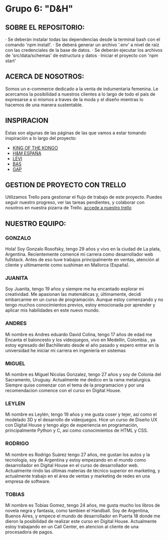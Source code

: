 # Grupo 6: "D&H"

## SOBRE EL REPOSITORIO:

· Se deberán instalar todas las dependencias desde la terminal bash con el comando 'npm install'.
· Se deberá generar un archivo '.env' a nivel de raíz con las credenciales de la base de datos.
· Se deberán ejecutar los archivos de 'src/data/schemas' de estructura y datos
· Iniciar el proyecto con 'npm start'



## ACERCA DE NOSOTROS:

 Somos un e-commerce dedicado a la venta de indumentaria femenina. Le acercamos la posibilidad a nuestros clientes a lo largo de todo el pais de expresarse a si mismos a traves de la moda y el diseño mientras lo hacemos de una manera sustentable.

## INSPIRACION
Estas son algunas de las páginas de las que vamos a estar tomando inspiración a lo largo del proyecto:
- [KING OF THE KONGO](https://kingofthekongo.com.ar/)
- [H&M ESPAÑA](https://www2.hm.com/es_es/index.html)
- [LEVI](https://www.levi.com.ar/)
- [BAS](https://www.bas.com.uy/)
- [GAP](https://www.gap.com)

## GESTION DE PROYECTO CON TRELLO
Utilizamos Trello para gestionar el flujo de trabajo de este proyecto. Puedes seguir nuestro progreso, ver las tareas pendientes, y colaborar con nosotros en nuestra pizarra de Trello.
[accede a nuestro trello](https://trello.com/invite/b/RlVH8Md2/ATTI3e4451d58f28dc2082cede0f6ffa6049A5E22B55/grupo-6)
## NUESTRO EQUIPO:

### GONZALO
Hola! Soy Gonzalo Rosofsky, tengo 29 años y vivo en la ciudad de La plata, Argentina. Recientemente comencé mi carrera como desarrollador web fullstack. Antes de eso tuve trabajos principalmente en ventas, atención al cliente y ultimamente como sushiman en Mallorca (España).

### JUANITA
Soy Juanita, tengo 19 años y siempre me ha encantado explorar mi creatividad. Me apasionan las matemáticas y, últimamente, decidí embarcarme en un curso de programación. Aunque estoy comenzando y no tengo muchos conocimientos previos, estoy emocionada por aprender y aplicar mis habilidades en este nuevo mundo.

### ANDRES
Mi nombre es Andres eduardo David Colina, tengo 17 años de edad me Encanta el baloncesto y los videojuegos, vivo en Medellin, Colombia , ya estoy egresado del Bachillerato desde el año pasado y espero entrar en la universidad he iniciar mi carrera en ingeniería en sistemas

### MIGUEL
Mi nombre es Miguel Nicolas Gonzalez, tengo 27 años y soy de Colonia del Sacramento, Uruguay. Actualmente me dedico en la rama metalurgica. Siempre quise comenzar con el tema de la programacion y por una recomendacion comence con el curso en Digital House.

### LEYLEN
Mi nombre es Leylén, tengo 19 años y me gusta coser y tejer, así como el modelado 3D y el desarrollo de videojuegos. Hice un curso de Diseño UX con Digital House y tengo algo de experiencia en programación, principalmente Python y C, así como conocimientos de HTML y CSS.

### RODRIGO
Mi nombre es Rodrigo Suárez tengo 27 años, me gustan los autos y la tecnología, soy de Argentina y estoy empezando en el mundo como desarrollador en Digital House en el curso de desarrollador web. Actualmente rindo las últimas materias de técnico superior en marketing, y actualmente trabajo en el área de ventas y marketing de redes en una empresa de software.

### TOBIAS

Mi nombre es Tobias Gomez, tengo 24 años, me gusta mucho los libros de novela negra y fantasia, como tambien el Handball. Soy de Argentina, Buenos Aires, y empece el mundo de desarrollador en Puerta 18 donde me dieron la posibilidad de realizar este curso en Digital House. Actualmente estoy trabajando en un Call Center, en atencion al cliente de una procesadora de pagos.